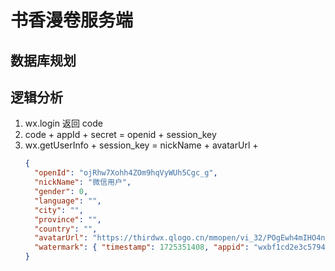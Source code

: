 # 书香漫卷服务端

## 数据库规划

## 逻辑分析

1. wx.login 返回 code
2. code + appId + secret = openid + session_key
3. wx.getUserInfo + session_key = nickName + avatarUrl +
   ```json
   {
     "openId": "ojRhw7Xohh4ZOm9hqVyWUh5Cgc_g",
     "nickName": "微信用户",
     "gender": 0,
     "language": "",
     "city": "",
     "province": "",
     "country": "",
     "avatarUrl": "https://thirdwx.qlogo.cn/mmopen/vi_32/POgEwh4mIHO4nibH0KlMECNjjGxQUq24ZEaGT4poC6icRiccVGKSyXwibcPq4BWmiaIGuG1icwxaQX6grC9VemZoJ8rg/132",
     "watermark": { "timestamp": 1725351408, "appid": "wxbf1cd2e3c5794ad1" }
   }
   ```
